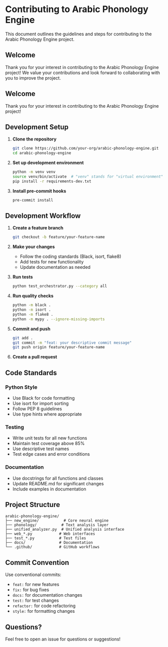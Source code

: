 # Contributing to Arabic Phonology Engine

This document outlines the guidelines and steps for contributing to the Arabic Phonology Engine project.
## Welcome

Thank you for your interest in contributing to the Arabic Phonology Engine project! We value your contributions and look forward to collaborating with you to improve the project.

## Welcome

Thank you for your interest in contributing to the Arabic Phonology Engine project!

## Development Setup

1. **Clone the repository**

   ```bash
   git clone https://github.com/your-org/arabic-phonology-engine.git
   cd arabic-phonology-engine
   ```

2. **Set up development environment**
   ```bash
   python -m venv venv
   source venv/bin/activate  # "venv" stands for "virtual environment" folder. On Windows: venv\Scripts\activate
   pip install -r requirements-dev.txt
   ```

3. **Install pre-commit hooks**
   ```bash
   pre-commit install
   ```

## Development Workflow

1. **Create a feature branch**
   ```bash
   git checkout -b feature/your-feature-name
   ```

2. **Make your changes**
   - Follow the coding standards (Black, isort, flake8)
   - Add tests for new functionality
   - Update documentation as needed

3. **Run tests**
   ```bash
   python test_orchestrator.py --category all
   ```

4. **Run quality checks**
   ```bash
   python -m black .
   python -m isort .
   python -m flake8 .
   python -m mypy . --ignore-missing-imports
   ```

5. **Commit and push**
   ```bash
   git add .
   git commit -m "feat: your descriptive commit message"
   git push origin feature/your-feature-name
   ```

6. **Create a pull request**

## Code Standards

### Python Style
- Use Black for code formatting
- Use isort for import sorting
- Follow PEP 8 guidelines
- Use type hints where appropriate

### Testing
- Write unit tests for all new functions
- Maintain test coverage above 85%
- Use descriptive test names
- Test edge cases and error conditions

### Documentation
- Use docstrings for all functions and classes
- Update README.md for significant changes
- Include examples in documentation

## Project Structure

```
arabic-phonology-engine/
├── new_engine/           # Core neural engine
├── phonology/           # Text analysis layer
├── unified_analyzer.py  # Unified analysis interface
├── web_*.py            # Web interfaces
├── test_*.py           # Test files
├── docs/               # Documentation
└── .github/            # GitHub workflows
```

## Commit Convention

Use conventional commits:
- `feat:` for new features
- `fix:` for bug fixes
- `docs:` for documentation changes
- `test:` for test changes
- `refactor:` for code refactoring
- `style:` for formatting changes

## Questions?

Feel free to open an issue for questions or suggestions!
